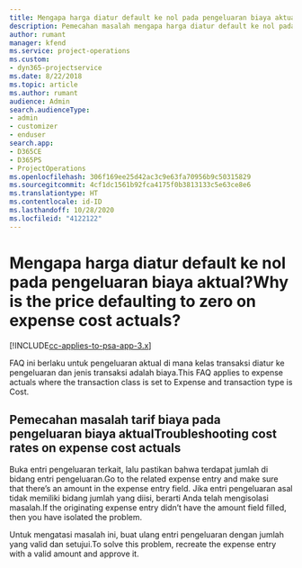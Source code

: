 ```yaml
---
title: Mengapa harga diatur default ke nol pada pengeluaran biaya aktual?
description: Pemecahan masalah mengapa harga diatur default ke nol pada pengeluaran biaya aktual.
author: rumant
manager: kfend
ms.service: project-operations
ms.custom:
- dyn365-projectservice
ms.date: 8/22/2018
ms.topic: article
ms.author: rumant
audience: Admin
search.audienceType:
- admin
- customizer
- enduser
search.app:
- D365CE
- D365PS
- ProjectOperations
ms.openlocfilehash: 306f169ee25d42ac3c9e63fa70956b9c50315829
ms.sourcegitcommit: 4cf1dc1561b92fca4175f0b3813133c5e63ce8e6
ms.translationtype: HT
ms.contentlocale: id-ID
ms.lasthandoff: 10/28/2020
ms.locfileid: "4122122"
---
```

# <a name="why-is-the-price-defaulting-to-zero-on-expense-cost-actuals"></a><span data-ttu-id="3ffe3-103">Mengapa harga diatur default ke nol pada pengeluaran biaya aktual?</span><span class="sxs-lookup"><span data-stu-id="3ffe3-103">Why is the price defaulting to zero on expense cost actuals?</span></span>

[!INCLUDE[cc-applies-to-psa-app-3.x](../includes/cc-applies-to-psa-app-3x.md)]

<span data-ttu-id="3ffe3-104">FAQ ini berlaku untuk pengeluaran aktual di mana kelas transaksi diatur ke pengeluaran dan jenis transaksi adalah biaya.</span><span class="sxs-lookup"><span data-stu-id="3ffe3-104">This FAQ applies to expense actuals where the transaction class is set to Expense and transaction type is Cost.</span></span>

## <a name="troubleshooting-cost-rates-on-expense-cost-actuals"></a><span data-ttu-id="3ffe3-105">Pemecahan masalah tarif biaya pada pengeluaran biaya aktual</span><span class="sxs-lookup"><span data-stu-id="3ffe3-105">Troubleshooting cost rates on expense cost actuals</span></span>

<span data-ttu-id="3ffe3-106">Buka entri pengeluaran terkait, lalu pastikan bahwa terdapat jumlah di bidang entri pengeluaran.</span><span class="sxs-lookup"><span data-stu-id="3ffe3-106">Go to the related expense entry and make sure that there’s an amount in the expense entry field.</span></span> <span data-ttu-id="3ffe3-107">Jika entri pengeluaran asal tidak memiliki bidang jumlah yang diisi, berarti Anda telah mengisolasi masalah.</span><span class="sxs-lookup"><span data-stu-id="3ffe3-107">If the originating expense entry didn’t have the amount field filled, then you have isolated the problem.</span></span>
 
<span data-ttu-id="3ffe3-108">Untuk mengatasi masalah ini, buat ulang entri pengeluaran dengan jumlah yang valid dan setujui.</span><span class="sxs-lookup"><span data-stu-id="3ffe3-108">To solve this problem, recreate the expense entry with a valid amount and approve it.</span></span>
